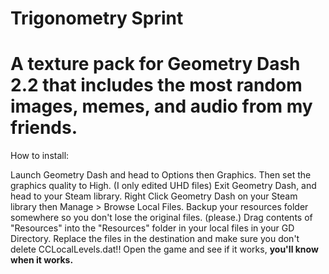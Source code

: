 # Trigonometry Sprint
# A texture pack for Geometry Dash 2.2 that includes the most random images, memes, and audio from my friends.



How to install:

Launch Geometry Dash and head to Options then Graphics. Then set the graphics quality to High. (I only edited UHD files)
Exit Geometry Dash, and head to your Steam library.
Right Click Geometry Dash on your Steam library then Manage > Browse Local Files.
Backup your resources folder somewhere so you don't lose the original files. (please.)
Drag contents of "Resources" into the "Resources" folder in your local files in your GD Directory.
Replace the files in the destination and make sure you don't delete CCLocalLevels.dat!!
Open the game and see if it works, **you'll know when it works.**
